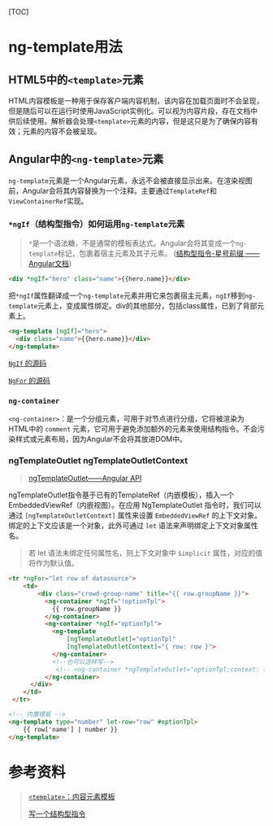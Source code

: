 [TOC]

# ng-template用法

## HTML5中的`<template>`元素

HTML内容模板是一种用于保存客户端内容机制，该内容在加载页面时不会呈现，但是随后可以在运行时使用JavaScript实例化。可以视为内容片段，存在文档中供后续使用。解析器会处理`<template>`元素的内容，但是这只是为了确保内容有效；元素的内容不会被呈现。



## Angular中的`<ng-template>`元素

`ng-template`元素是一个Angular元素，永远不会被直接显示出来。在渲染视图前，Angular会将其内容替换为一个注释。主要通过`TemplateRef`和`ViewContainerRef`实现。



### `*ngIf`（结构型指令）如何运用`ng-template`元素

> `*`是一个语法糖，不是通常的模板表达式。Angular会将其变成一个`ng-template`标记，包裹着宿主元素及其子元素。 ([结构型指令-星号前缀 ——Angular文档](https://www.angular.cn/guide/structural-directives#the-asterisk--prefix))

```html
<div *ngIf="hero" class="name">{{hero.name}}</div>
```

把`*ngIf`属性翻译成一个`ng-template`元素并用它来包裹宿主元素，`ngIf`移到`ng-template`元素上，变成属性绑定。div的其他部分，包括class属性，已到了背部元素上。

```html
<ng-template [ngIf]="hero">
  <div class="name">{{hero.name}}</div>
</ng-template>
```

[`NgIf` 的源码](https://github.com/angular/angular/blob/master/packages/common/src/directives/ng_if.ts)

[`NgFor` 的源码](https://github.com/angular/angular/blob/master/packages/common/src/directives/ng_for_of.ts)

### `ng-container`

`<ng-container>`：是一个分组元素，可用于对节点进行分组，它将被渲染为 HTML中的 `comment` 元素，它可用于避免添加额外的元素来使用结构指令。不会污染样式或元素布局，因为Angular不会将其放进DOM中。

### ngTemplateOutlet ngTemplateOutletContext

> [ngTemplateOutlet——Angular API](https://angular.cn/api/common/NgTemplateOutlet#description)

ngTemplateOutlet指令基于已有的TemplateRef（内嵌模板），插入一个EmbeddedViewRef（内嵌视图）。在应用 NgTemplateOutlet 指令时，我们可以通过 `[ngTemplateOutletContext]` 属性来设置 `EmbeddedViewRef` 的上下文对象。绑定的上下文应该是一个对象，此外可通过 `let` 语法来声明绑定上下文对象属性名。

> 若 let 语法未绑定任何属性名，则上下文对象中 `$implicit` 属性，对应的值将作为默认值。

```html
<tr *ngFor="let row of datasource">
    <td>
        <div class="crowd-group-name" title="{{ row.groupName }}">
          <ng-container *ngIf="!optionTpl">
            {{ row.groupName }}
          </ng-container>
          <ng-container *ngIf="optionTpl">
            <ng-template
                [ngTemplateOutlet]="optionTpl"
                [ngTemplateOutletContext]="{ row: row }">
            </ng-container>
            <!--也可以这样写-->
             <!-- <ng-container *ngTemplateOutlet="optionTpl;context: {$implicit: row}"></ng-container> -->
          </ng-container>
      </div>
    </td>
 </tr>

<!-- 内置模板 -->
<ng-template type="number" let-row="row" #optionTpl>
    {{ row['name'] | number }}
</ng-template>
```





# 参考资料

>[`<template>`：内容元素模板](https://developer.mozilla.org/zh-CN/docs/Web/HTML/Element/template)
>
>[写一个结构型指令](https://angular.cn/guide/structural-directives#write-a-structural-directive)
